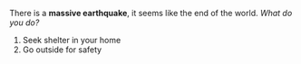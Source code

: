 There is a **massive earthquake**, it seems like the end of the world. _What do you do?_

1. Seek shelter in your home
2. Go outside for safety

